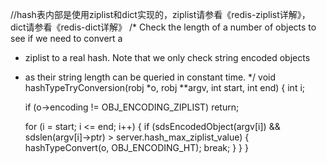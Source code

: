 //hash表内部是使用ziplist和dict实现的，ziplist请参看《redis-ziplist详解》，dict请参看《redis-dict详解》
/* Check the length of a number of objects to see if we need to convert a
 * ziplist to a real hash. Note that we only check string encoded objects
 * as their string length can be queried in constant time. */
void hashTypeTryConversion(robj *o, robj **argv, int start, int end) {
    int i;

    if (o->encoding != OBJ_ENCODING_ZIPLIST) return;

    for (i = start; i <= end; i++) {
        if (sdsEncodedObject(argv[i]) &&
            sdslen(argv[i]->ptr) > server.hash_max_ziplist_value)
        {
            hashTypeConvert(o, OBJ_ENCODING_HT);
            break;
        }
    }
}